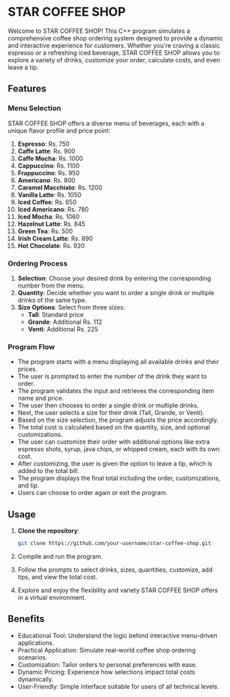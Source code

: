 # STAR COFFEE SHOP

Welcome to STAR COFFEE SHOP! This C++ program simulates a comprehensive coffee shop ordering system designed to provide a dynamic and interactive experience for customers. Whether you're craving a classic espresso or a refreshing iced beverage, STAR COFFEE SHOP allows you to explore a variety of drinks, customize your order, calculate costs, and even leave a tip.

## Features

### Menu Selection
STAR COFFEE SHOP offers a diverse menu of beverages, each with a unique flavor profile and price point:

1. **Espresso**: Rs. 750
2. **Caffe Latte**: Rs. 900
3. **Caffe Mocha**: Rs. 1000
4. **Cappuccino**: Rs. 1100
5. **Frappuccino**: Rs. 950
6. **Americano**: Rs. 800
7. **Caramel Macchiato**: Rs. 1200
8. **Vanilla Latte**: Rs. 1050
9. **Iced Coffee**: Rs. 650
10. **Iced Americano**: Rs. 780
11. **Iced Mocha**: Rs. 1060
12. **Hazelnut Latte**: Rs. 845
13. **Green Tea**: Rs. 500
14. **Irish Cream Latte**: Rs. 890
15. **Hot Chocolate**: Rs. 920

### Ordering Process
1. **Selection**: Choose your desired drink by entering the corresponding number from the menu.
2. **Quantity**: Decide whether you want to order a single drink or multiple drinks of the same type.
3. **Size Options**: Select from three sizes:
   - **Tall**: Standard price
   - **Grande**: Additional Rs. 112
   - **Venti**: Additional Rs. 225

### Program Flow
- The program starts with a menu displaying all available drinks and their prices.
- The user is prompted to enter the number of the drink they want to order.
- The program validates the input and retrieves the corresponding item name and price.
- The user then chooses to order a single drink or multiple drinks.
- Next, the user selects a size for their drink (Tall, Grande, or Venti).
- Based on the size selection, the program adjusts the price accordingly.
- The total cost is calculated based on the quantity, size, and optional customizations.
- The user can customize their order with additional options like extra espresso shots, syrup, java chips, or whipped cream, each with its own cost.
- After customizing, the user is given the option to leave a tip, which is added to the total bill.
- The program displays the final total including the order, customizations, and tip.
- Users can choose to order again or exit the program.

## Usage

1. **Clone the repository**:

   ```bash
   git clone https://github.com/your-username/star-coffee-shop.git

2. Compile and run the program.

3. Follow the prompts to select drinks, sizes, quantities, customize, add tips, and view the total cost.

4. Explore and enjoy the flexibility and variety STAR COFFEE SHOP offers in a virtual environment.

## Benefits
- Educational Tool: Understand the logic behind interactive menu-driven applications.
- Practical Application: Simulate real-world coffee shop ordering scenarios.
- Customization: Tailor orders to personal preferences with ease.
- Dynamic Pricing: Experience how selections impact total costs dynamically.
- User-Friendly: Simple interface suitable for users of all technical levels.
